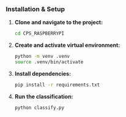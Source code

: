 ### Installation & Setup

1. **Clone and navigate to the project:**
   ```bash
   cd CPS_RASPBERRYPI
   ```

2. **Create and activate virtual environment:**
   ```bash
   python -m venv .venv
   source .venv/bin/activate
   ```

3. **Install dependencies:**
   ```bash
   pip install -r requirements.txt
   ```
4. **Run the classification:**
   ```bash
   python classify.py
   ```